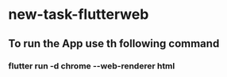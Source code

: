 # new-task-flutterweb

## To run the App use th following command

### flutter run -d chrome --web-renderer html
